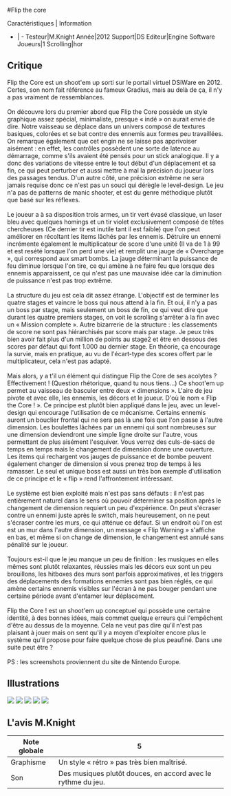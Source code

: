 #Flip the core

Caractéristiques | Information
- | -
Testeur|M.Knight
Année|2012
Support|DS
Editeur|Engine Software
Joueurs|1
Scrolling|hor

## Critique
Flip the Core est un shoot'em up sorti sur le portail virtuel DSiWare en 2012. Certes, son nom fait référence au fameux Gradius, mais au delà de ça, il n'y a pas vraiment de ressemblances.<br/><br/> On découvre lors du premier abord que Flip the Core possède un style graphique assez spécial, minimaliste, presque « indé » on aurait envie de dire. Notre vaisseau se déplace dans un univers composé de textures basiques, colorées et se bat contre des ennemis aux formes peu travaillées. On remarque également que cet engin ne se laisse pas apprivoiser aisément : en effet, les contrôles possèdent une sorte de latence au démarrage, comme s'ils avaient été pensés pour un stick analogique. Il y a donc des variations de vitesse entre le tout début d'un déplacement et sa fin, ce qui peut perturber et aussi mettre à mal la précision du joueur lors des passages tendus. D'un autre côté, une précision extrême ne sera jamais requise donc ce n'est pas un souci qui dérègle le level-design. Le jeu n'a pas de patterns de manic shooter, et est du genre méthodique plutôt que basé sur les réflexes.<br/><br/> Le joueur a à sa disposition trois armes, un tir vert évasé classique, un laser bleu avec quelques homings et un tir violet exclusivement composé de têtes chercheuses (Ce dernier tir est inutile tant il est faible) que l'on peut améliorer en récoltant les items lâchés par les ennemis. Détruire un ennemi incrémente également le multiplicateur de score d'une unité (Il va de 1 à 99 et est resété lorsque l'on perd une vie) et remplit une jauge de « Overcharge », qui correspond aux smart bombs. La jauge déterminant la puissance de feu diminue lorsque l'on tire, ce qui amène à ne faire feu que lorsque des ennemis apparaissent, ce qui n'est pas une mauvaise idée car la diminution de puissance n'est pas trop extrême.<br/><br/> La structure du jeu est cela dit assez étrange. L'objectif est de terminer les quatre stages et vaincre le boss qui nous attend à la fin. Et oui, il n'y a pas un boss par stage, mais seulement un boss de fin, ce qui veut dire que durant les quatre premiers stages, on voit le scrolling s'arrêter à la fin avec un « Mission complete ». Autre bizarrerie de la structure : les classements de score ne sont pas hiérarchisés par score mais par stage. Je peux très bien avoir fait plus d'un million de points au stage2 et être en dessous des scores par défaut qui font 1.000 au dernier stage. En théorie, ça encourage la survie, mais en pratique, au vu de l'écart-type des scores offert par le multiplicateur, cela n'est pas adapté.<br/><br/> Mais alors, y a t'il un élément qui distingue Flip the Core de ses acolytes ? Effectivement ! (Question rhétorique, quand tu nous tiens...) Ce shoot'em up permet au vaisseau de basculer entre deux « dimensions ». L'aire de jeu pivote et avec elle, les ennemis, les décors et le joueur. D'où le nom « Flip the Core ! ». Ce principe est plutôt bien appliqué dans le jeu, avec un level-design qui encourage l'utilisation de ce mécanisme. Certains ennemis auront un bouclier frontal qui ne sera pas là une fois que l'on passe à l'autre dimension. Les boulettes lâchées par un ennemi qui sont nombreuses sur une dimension deviendront une simple ligne droite sur l'autre, vous permettant de plus aisément l'esquiver. Vous verrez des culs-de-sacs de temps en temps mais le changement de dimension donne une ouverture. Les items qui rechargent vos jauges de puissance et de bombe peuvent également changer de dimension si vous prenez trop de temps à les ramasser. Le seul et unique boss est aussi un très bon exemple d'utilisation de ce principe et le « flip » rend l'affrontement intéressant.<br/><br/> Le système est bien exploité mais n'est pas sans défauts : il n'est pas entièrement naturel dans le sens où pouvoir déterminer sa position après le changement de dimension requiert un peu d'expérience. On peut s'écraser contre un ennemi juste après le switch, mais heureusement, on ne peut s'écraser contre les murs, ce qui atténue ce défaut. Si un endroit où l'on est est un mur dans l'autre dimension, un message « Flip Warning » s'affiche en bas, et même si on change de dimension, le changement est annulé sans pénalité sur le joueur. <br/><br/> Toujours est-il que le jeu manque un peu de finition : les musiques en elles mêmes sont plutôt relaxantes, réussies mais les décors eux sont un peu brouillons, les hitboxes des murs sont parfois approximatives, et les triggers des déplacements des formations ennemies sont pas bien réglés, ce qui amène certains ennemis visibles sur l'écran à ne pas bouger pendant une certaine période avant d'entamer leur déplacement.<br/><br/> Flip the Core ! est un shoot'em up conceptuel qui possède une certaine identité, à des bonnes idées, mais commet quelque erreurs qui l'empêchent d'être au dessus de la moyenne. Cela ne veut pas dire qu'il n'est pas plaisant à jouer mais on sent qu'il y a moyen d'exploiter encore plus le système qu'il propose pour faire quelque chose de plus peaufiné. Dans une suite peut être ?<br/><br/>PS : les screenshots proviennent du site de Nintendo Europe.

## Illustrations
![](http://www.shmup.com/images/thumbs/img_fiche_1_1545.jpg)
![](http://www.shmup.com/images/thumbs/img_fiche_2_1545.jpg)
![](http://www.shmup.com/images/thumbs/img_fiche_3_1545.jpg)
![](http://www.shmup.com/images/thumbs/)
![](http://www.shmup.com/images/thumbs/)

## L'avis M.Knight
Note globale|5
-|-
Graphisme|Un style « rétro » pas très bien maîtrisé.
Son|Des musiques plutôt douces, en accord avec le rythme du jeu.
